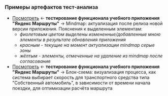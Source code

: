 ### Примеры артефактов тест-анализа
- [Посмотреть](https://github.com/Solution-Found/Solution-Found/tree/master/analysis/assets/mindmap.png) <- **тестирование функционала учебного приложения "Яндекс Маршруты"** -> Mindmap: актуализация после релиза новой версии приложения. Пояснения к выделенным элементам:
    - *фиолетовым цветом выделены измененные/добавленные мною элементы в результате обновления приложения*
    - *красным - текущие на момент актуализации mindmap серые зоны*
    - *жёлтым - элементы, отмеченные на удаление из mindmap после согласования*
- [Посмотреть](https://github.com/Solution-Found/Solution-Found/tree/master/analysis/assets/flowchart.png) <- **тестирование функционала учебного приложения "Яндекс Маршруты"** -> Блок-схема: визуализация процесса, как система выбирает скорость для транспортного средства типа "Собственный автомобиль", в зависимости от времени начала поездки, для оптимизации расчёта маршрута   